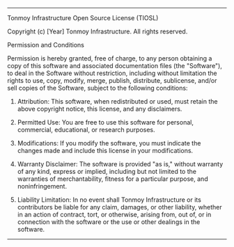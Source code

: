 

---

Tonmoy Infrastructure Open Source License (TIOSL)

Copyright (c) [Year] Tonmoy Infrastructure. All rights reserved.

Permission and Conditions

Permission is hereby granted, free of charge, to any person obtaining a copy of this software and associated documentation files (the "Software"), to deal in the Software without restriction, including without limitation the rights to use, copy, modify, merge, publish, distribute, sublicense, and/or sell copies of the Software, subject to the following conditions:

1. Attribution:
This software, when redistributed or used, must retain the above copyright notice, this license, and any disclaimers.


2. Permitted Use:
You are free to use this software for personal, commercial, educational, or research purposes.


3. Modifications:
If you modify the software, you must indicate the changes made and include this license in your modifications.


4. Warranty Disclaimer:
The software is provided "as is," without warranty of any kind, express or implied, including but not limited to the warranties of merchantability, fitness for a particular purpose, and noninfringement.


5. Liability Limitation:
In no event shall Tonmoy Infrastructure or its contributors be liable for any claim, damages, or other liability, whether in an action of contract, tort, or otherwise, arising from, out of, or in connection with the software or the use or other dealings in the software.




---
